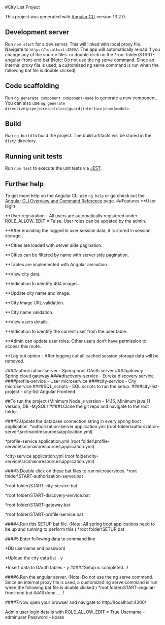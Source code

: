 #City List Project

This project was generated with [Angular CLI](https://github.com/angular/angular-cli) version 13.2.0.

## Development server

Run `npm start` for a dev server. This will linked with local proxy file. Navigate to `http://localhost:4200/`. The app will automatically reload if you change any of the source files.
or double click on the *root folder\START-angular-front-end.bat 
(Note: Do not use the ng serve command. Since an internal proxy file is used, a customized ng serve command is run when the following bat file is double clicked)
## Code scaffolding

Run `ng generate component component-name` to generate a new component. You can also use `ng generate directive|pipe|service|class|guard|interface|enum|module`.

## Build

Run `ng build` to build the project. The build artifacts will be stored in the `dist/` directory.

## Running unit tests

Run `npm test` to execute the unit tests via [JEST](https://jestjs.io/).

## Further help

To get more help on the Angular CLI use `ng help` or go check out the [Angular CLI Overview and Command Reference](https://angular.io/cli) page.
##Features
**User login

**User registration - All users are automatically registered under ROLE_ALLOW_EDIT = False. User roles can be updated by the admin.

**After encoding the logged in user session data,  it is stored in session storage .

**Cities are loaded with server side pagination.

**Cities can be filtered by name with server side pagination.

**Tables are implemented with Angular animation.

**View city data.

**Indication to identify 404 images.

**Update city name and image.

**City image URL validation.

**City name validation.

**View users details.

**Indication to identify the current user from the user table.

**Admin can update user roles. Other users don’t have permission to access this route.

**Log out option - After logging out all cached session storage data will be removed.


####authorization-server - Spring boot OAuth server
####gateway - Spring cloud gateway
####discovery-service - Eureka discovery service
####profile-service - User microservice
####city-service - City microservice
####SQL_scripts - SQL scripts to run the setup.
####city-list-project - city-list Angular Frontend

##To run the project
(Minimum Node js version - 14.15, Minimum java 11 version, DB -MySQL)
####1.Clone the git repo and navigate to the root folder.

####2.Update the database connection string in every spring boot application.
*authorization-server application.yml (root folder\authorization-server\src\main\resources\application.yml).

*profile-service application.yml (root folder\profile-service\src\main\resources\application.yml).

*city-service application.yml (root folder\city-service\src\main\resources\application.yml)

####3.Double click on these bat files to run microservices.
*root folder\START-authorization-server.bat

*root folder\START-city-service.bat

*root folder\START-discovery-service.bat

*root folder\START-gateway.bat

*root folder\START-profile-service.bat

####4.Run this SETUP bat file. (Note: All spring boot applications need to be up and running to perform this.)
*root folder\SETUP.bat

####5.Enter following data to command line

*DB username and password

*Upload the city data list - y

*Insert data to OAuth tables - y
#####Setup is completed...!

####6.Run the angular server. (Note: Do not use the ng serve command. Since an internal proxy file is used, a customized ng serve command is run when the following bat file is double clicked.)
*root folder\START-angular-front-end.bat
##All done……!

####7.Now open your browser and navigate to http://localhost:4200/

Admin user login details with ROLE_ALLOW_EDIT = True
Username - adminuser
Password - kpass
